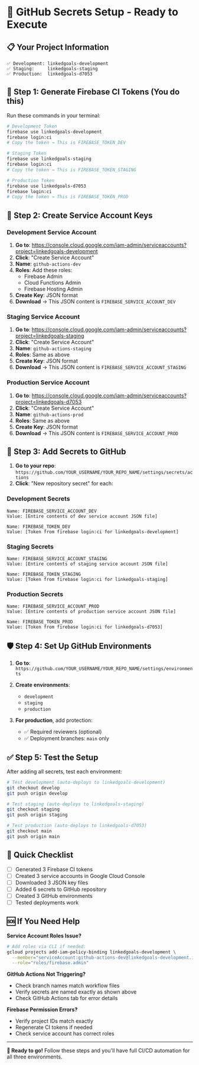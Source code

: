 # 🚀 GitHub Secrets Setup - Ready to Execute

## 📋 **Your Project Information**
```
✅ Development: linkedgoals-development  
✅ Staging:     linkedgoals-staging
✅ Production:  linkedgoals-d7053
```

## 🎯 **Step 1: Generate Firebase CI Tokens (You do this)**

Run these commands in your terminal:

```bash
# Development Token
firebase use linkedgoals-development
firebase login:ci
# Copy the token → This is FIREBASE_TOKEN_DEV

# Staging Token  
firebase use linkedgoals-staging
firebase login:ci
# Copy the token → This is FIREBASE_TOKEN_STAGING

# Production Token
firebase use linkedgoals-d7053
firebase login:ci  
# Copy the token → This is FIREBASE_TOKEN_PROD
```

## 🔑 **Step 2: Create Service Account Keys**

### Development Service Account
1. **Go to**: https://console.cloud.google.com/iam-admin/serviceaccounts?project=linkedgoals-development
2. **Click**: "Create Service Account"
3. **Name**: `github-actions-dev`
4. **Roles**: Add these roles:
   - Firebase Admin
   - Cloud Functions Admin
   - Firebase Hosting Admin
5. **Create Key**: JSON format
6. **Download** → This JSON content is `FIREBASE_SERVICE_ACCOUNT_DEV`

### Staging Service Account  
1. **Go to**: https://console.cloud.google.com/iam-admin/serviceaccounts?project=linkedgoals-staging
2. **Click**: "Create Service Account"
3. **Name**: `github-actions-staging`
4. **Roles**: Same as above
5. **Create Key**: JSON format
6. **Download** → This JSON content is `FIREBASE_SERVICE_ACCOUNT_STAGING`

### Production Service Account
1. **Go to**: https://console.cloud.google.com/iam-admin/serviceaccounts?project=linkedgoals-d7053
2. **Click**: "Create Service Account" 
3. **Name**: `github-actions-prod`
4. **Roles**: Same as above
5. **Create Key**: JSON format
6. **Download** → This JSON content is `FIREBASE_SERVICE_ACCOUNT_PROD`

## 🔐 **Step 3: Add Secrets to GitHub**

1. **Go to your repo**: `https://github.com/YOUR_USERNAME/YOUR_REPO_NAME/settings/secrets/actions`
2. **Click**: "New repository secret" for each:

### Development Secrets
```
Name: FIREBASE_SERVICE_ACCOUNT_DEV
Value: [Entire contents of dev service account JSON file]

Name: FIREBASE_TOKEN_DEV  
Value: [Token from firebase login:ci for linkedgoals-development]
```

### Staging Secrets
```
Name: FIREBASE_SERVICE_ACCOUNT_STAGING
Value: [Entire contents of staging service account JSON file]

Name: FIREBASE_TOKEN_STAGING
Value: [Token from firebase login:ci for linkedgoals-staging]
```

### Production Secrets
```
Name: FIREBASE_SERVICE_ACCOUNT_PROD
Value: [Entire contents of production service account JSON file]

Name: FIREBASE_TOKEN_PROD
Value: [Token from firebase login:ci for linkedgoals-d7053]
```

## 🛡️ **Step 4: Set Up GitHub Environments**

1. **Go to**: `https://github.com/YOUR_USERNAME/YOUR_REPO_NAME/settings/environments`
2. **Create environments**:
   - `development`
   - `staging` 
   - `production`

3. **For production**, add protection:
   - ✅ Required reviewers (optional)
   - ✅ Deployment branches: `main` only

## ✅ **Step 5: Test the Setup**

After adding all secrets, test each environment:

```bash
# Test development (auto-deploys to linkedgoals-development)
git checkout develop
git push origin develop

# Test staging (auto-deploys to linkedgoals-staging)  
git checkout staging
git push origin staging

# Test production (auto-deploys to linkedgoals-d7053)
git checkout main
git push origin main
```

## 🎯 **Quick Checklist**

- [ ] Generated 3 Firebase CI tokens
- [ ] Created 3 service accounts in Google Cloud Console
- [ ] Downloaded 3 JSON key files
- [ ] Added 6 secrets to GitHub repository
- [ ] Created 3 GitHub environments
- [ ] Tested deployments work

## 🆘 **If You Need Help**

**Service Account Roles Issue?**
```bash
# Add roles via CLI if needed:
gcloud projects add-iam-policy-binding linkedgoals-development \
  --member="serviceAccount:github-actions-dev@linkedgoals-development.iam.gserviceaccount.com" \
  --role="roles/firebase.admin"
```

**GitHub Actions Not Triggering?**
- Check branch names match workflow files
- Verify secrets are named exactly as shown above
- Check GitHub Actions tab for error details

**Firebase Permission Errors?**
- Verify project IDs match exactly
- Regenerate CI tokens if needed
- Check service account has correct roles

---

**🚀 Ready to go!** Follow these steps and you'll have full CI/CD automation for all three environments.